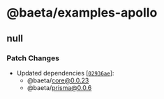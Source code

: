 # @baeta/examples-apollo

## null

### Patch Changes

- Updated dependencies [[`02936ae`](https://github.com/andreisergiu98/baeta/commit/02936aeb606c75a2a79b6ce4524851c6c62afb82)]:
  - @baeta/core@0.0.23
  - @baeta/prisma@0.0.6
